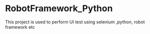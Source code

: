 # RobotFramework_Python
This project is used to perform UI test using selenium ,python, robot framework etc 
